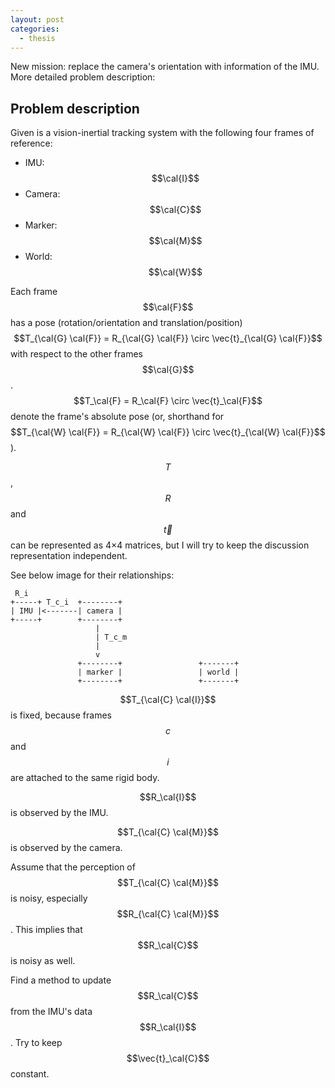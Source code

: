```yaml
---
layout: post
categories:
  - thesis
---
```


New mission: replace the camera's orientation with information of the IMU.  More detailed problem description:


## Problem description ##
Given is a vision-inertial tracking system with the following four frames of reference:

- IMU: $$\cal{I}$$
- Camera: $$\cal{C}$$
- Marker: $$\cal{M}$$
- World: $$\cal{W}$$

Each frame $$\cal{F}$$ has a pose (rotation/orientation and translation/position) $$T_{\cal{G} \cal{F}} = R_{\cal{G} \cal{F}} \circ \vec{t}_{\cal{G} \cal{F}}$$ with respect to the other frames $$\cal{G}$$.  $$T_\cal{F} = R_\cal{F} \circ \vec{t}_\cal{F}$$ denote the frame's absolute pose (or, shorthand for $$T_{\cal{W} \cal{F}} = R_{\cal{W} \cal{F}} \circ \vec{t}_{\cal{W} \cal{F}}$$).

$$T$$, $$R$$ and $$\vec{t}$$ can be represented as 4×4 matrices, but I will try to keep the discussion representation independent.

See below image for their relationships:

```
 R_i
+-----+ T_c_i  +--------+
| IMU |<-------| camera |
+-----+        +--------+
                   |
                   | T_c_m
                   |
                   v
               +--------+                 +-------+
               | marker |                 | world |
               +--------+                 +-------+
```

$$T_{\cal{C} \cal{I}}$$ is fixed, because frames $$c$$ and $$i$$ are attached to the same rigid body.

$$R_\cal{I}$$ is observed by the IMU.

$$T_{\cal{C} \cal{M}}$$ is observed by the camera.

Assume that the perception of $$T_{\cal{C} \cal{M}}$$ is noisy, especially $$R_{\cal{C} \cal{M}}$$.  This implies that $$R_\cal{C}$$ is noisy as well.

Find a method to update $$R_\cal{C}$$ from the IMU's data $$R_\cal{I}$$.  Try to keep $$\vec{t}_\cal{C}$$ constant.
